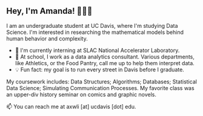 ## Hey, I'm Amanda! 🎐🪸🐠

I am an undergraduate student at UC Davis, where I'm studying Data Science. I'm interested in researching the mathematical models behind human behavior and complexity.

- 🔭 I'm currently interning at SLAC National Accelerator Laboratory.
- 📕 At school, I work as a data analytics consultant. Various departments, like Athletics, or the Food Pantry, call me up to help them interpret data.
- 💡 Fun fact: my goal is to run every street in Davis before I graduate.

My coursework includes: Data Structures; Algorithms; Databases; Statistical Data Science; Simulating Communication Processes. My favorite class was an upper-div history seminar on comics and graphic novels.

📫 You can reach me at axwli [at] ucdavis [dot] edu.
<!--
**axwli/axwli** is a ✨ _special_ ✨ repository because its `README.md` (this file) appears on your GitHub profile.

Here are some ideas to get you started:

- 🔭 I’m currently working on ...
- 🌱 I’m currently learning ...
- 👯 I’m looking to collaborate on ...
- 🤔 I’m looking for help with ...
- 💬 Ask me about ...
- 📫 How to reach me: ...
- 😄 Pronouns: ...
- ⚡ Fun fact: ...
-->
